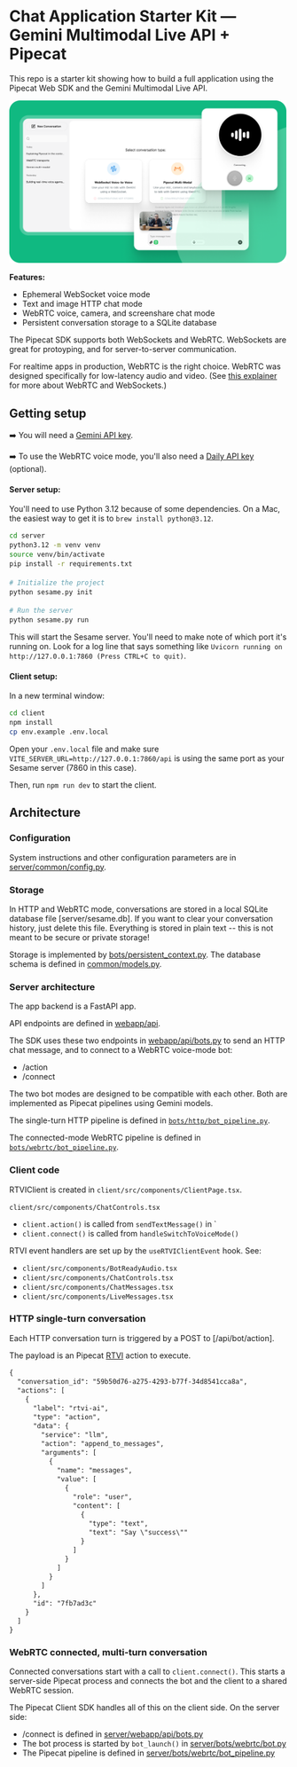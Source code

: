 # Chat Application Starter Kit — Gemini Multimodal Live API + Pipecat

This repo is a starter kit showing how to build a full application using the Pipecat Web SDK and the Gemini Multimodal Live API.

<img width="500px" height="auto" src="./image.png">

**Features:**

- Ephemeral WebSocket voice mode
- Text and image HTTP chat mode
- WebRTC voice, camera, and screenshare chat mode
- Persistent conversation storage to a SQLite database

The Pipecat SDK supports both WebSockets and WebRTC. WebSockets are great for protoyping, and for server-to-server communication.

For realtime apps in production, WebRTC is the right choice. WebRTC was designed specifically for low-latency audio and video. (See [this explainer](https://www.daily.co/videosaurus/websockets-and-webrtc/) for more about WebRTC and WebSockets.)

## Getting setup

➡️ You will need a [Gemini API key](https://aistudio.google.com/app/apikey).

➡️ To use the WebRTC voice mode, you'll also need a [Daily API key](https://dashboard.daily.co/u/signup) (optional).

#### Server setup:

You'll need to use Python 3.12 because of some dependencies. On a Mac, the easiest way to get it is to `brew install python@3.12`.

```bash
cd server
python3.12 -m venv venv
source venv/bin/activate
pip install -r requirements.txt

# Initialize the project
python sesame.py init

# Run the server
python sesame.py run
```
This will start the Sesame server. You'll need to make note of which port it's running on. Look for a log line that says something like `Uvicorn running on http://127.0.0.1:7860 (Press CTRL+C to quit)`.

#### Client setup:

In a new terminal window:

```bash
cd client
npm install
cp env.example .env.local
```

Open your `.env.local` file and make sure `VITE_SERVER_URL=http://127.0.0.1:7860/api` is using the same port as your Sesame server (7860 in this case).

Then, run `npm run dev` to start the client.

## Architecture

### Configuration

System instructions and other configuration parameters are in [server/common/config.py](server/common/config.py).

### Storage

In HTTP and WebRTC mode, conversations are stored in a local SQLite database file [server/sesame.db]. If you want to clear your conversation history, just delete this file. Everything is stored in plain text -- this is not meant to be secure or private storage!

Storage is implemented by [bots/persistent_context.py](bots/persistent_context.py). The database schema is defined in [common/models.py](common/models.py).

### Server architecture

The app backend is a FastAPI app.

API endpoints are defined in [webapp/api](webapp/api).

The SDK uses these two endpoints in [webapp/api/bots.py](webapp/api/bots.py) to send an HTTP chat message, and to connect to a WebRTC voice-mode bot:

- /action
- /connect

The two bot modes are designed to be compatible with each other. Both are implemented as Pipecat pipelines using Gemini models.

The single-turn HTTP pipeline is defined in [`bots/http/bot_pipeline.py`](bots/http/bot_pipeline.py).

The connected-mode WebRTC pipeline is defined in [`bots/webrtc/bot_pipeline.py`](bots/webrtc/bot_pipeline.py).

### Client code

RTVIClient is created in `client/src/components/ClientPage.tsx`.

`client/src/components/ChatControls.tsx`

- `client.action()` is called from `sendTextMessage()` in `
- `client.connect()` is called from `handleSwitchToVoiceMode()`

RTVI event handlers are set up by the `useRTVIClientEvent` hook. See:

- `client/src/components/BotReadyAudio.tsx`
- `client/src/components/ChatControls.tsx`
- `client/src/components/ChatMessages.tsx`
- `client/src/components/LiveMessages.tsx`

### HTTP single-turn conversation

Each HTTP conversation turn is triggered by a POST to [/api/bot/action].

The payload is an Pipecat [RTVI](https://docs.pipecat.ai/client/introduction#about-rtvi) action to execute.

```
{
  "conversation_id": "59b50d76-a275-4293-b77f-34d8541cca8a",
  "actions": [
    {
      "label": "rtvi-ai",
      "type": "action",
      "data": {
        "service": "llm",
        "action": "append_to_messages",
        "arguments": [
          {
            "name": "messages",
            "value": [
              {
                "role": "user",
                "content": [
                  {
                    "type": "text",
                    "text": "Say \"success\""
                  }
                ]
              }
            ]
          }
        ]
      },
      "id": "7fb7ad3c"
    }
  ]
}
```

### WebRTC connected, multi-turn conversation

Connected conversations start with a call to `client.connect()`. This starts a server-side Pipecat process and connects the bot and the client to a shared WebRTC session.

The Pipecat Client SDK handles all of this on the client side. On the server side:

- /connect is defined in [server/webapp/api/bots.py](server/webapp/api/bots.py)
- The bot process is started by `bot_launch()` in [server/bots/webrtc/bot.py](server/bots/webrtc/bot.py)
- The Pipecat pipeline is defined in [server/bots/webrtc/bot_pipeline.py](server/bots/webrtc/bot_pipeline.py)
